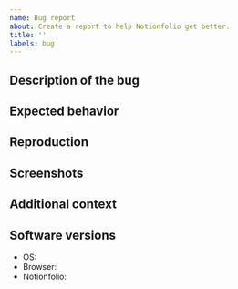 ```yaml
---
name: Bug report
about: Create a report to help Notionfolio get better.
title: ''
labels: bug
---
```


<!--
  !!! IMPORTANT !!!
  Please do not ignore this template. If you do, your issue will be closed.
-->

## Description of the bug

<!-- A clear and concise description of what the bug is -->

## Expected behavior

<!-- A clear and concise description of what you expected to happen -->

## Reproduction

<!-- Steps to reproduce the behavior -->

## Screenshots

<!-- Screenshots to help explain your problem -->

## Additional context

<!-- Any other context about the problem -->

## Software versions

  <!-- E.g. iOS 13, Android 11, macOS 12 -->
- OS:
  <!-- E.g. Chrome 90, Safari 12.1, Firefox 87 -->
- Browser:
  <!-- The commit hash of your deployment. E.g. 0dfc11d -->
- Notionfolio:

